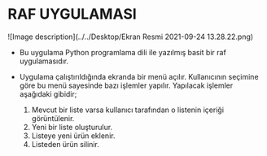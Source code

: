 # RAF UYGULAMASI
![Image description](../../Desktop/Ekran Resmi 2021-09-24 13.28.22.png)


- Bu uygulama Python programlama dili ile yazılmış basit bir raf uygulamasıdır.


- Uygulama çalıştırıldığında ekranda bir menü açılır. Kullanıcının seçimine göre bu menü sayesinde bazı işlemler yapılır. Yapılacak işlemler aşağıdaki gibidir;

   1. Mevcut bir liste varsa kullanıcı tarafından o listenin içeriği görüntülenir.
   2. Yeni bir liste oluşturulur.
   3. Listeye yeni ürün eklenir.
   4. Listeden ürün silinir.
    
